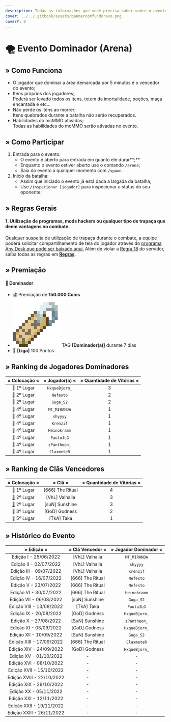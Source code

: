 ```yaml
---
description: Todas as informações que você precisa saber sobre o evento semanal Dominador.
cover: ../../.gitbook/assets/bannercomfundorevo.png
coverY: 0
---
```


# 🌪 Evento Dominador (Arena)

## » Como Funciona

* O jogador que dominar a área demarcada por 5 minutos é o vencedor do evento;
* Itens próprios dos jogadores;\
  Poderá ser levado todos os itens, totem da imortalidade, poções, maça encantada e etc...
* Não perde os itens ao morrer;\
  Itens quebrados durante a batalha não serão recuperados.
* Habilidades do mcMMO ativadas;\
  Todas as habilidades do mcMMO serão ativadas no evento.

## » Como Participar

1. Entrada para o evento:
   * O evento é aberto para entrada em quanto ele durar**;**
   * Enquanto o evento estiver aberto use o comando `/arena`;
   * Saia do evento a qualquer momento com `/spawn`.
2. Inicio da batalha:
   * Assim que iniciado o evento já está dada a largada da batalha;
   * Use `/inspecionar [jogador]` para inspecionar o status do seu oponente;

## » Regras Gerais

#### **1. Utilização de programas, mods hackers ou qualquer tipo de trapaça que deem vantagens no combate.**

Qualquer suspeita de utilização de trapaça durante o combate, a equipe poderá solicitar compartilhamento de tela do jogador através do [programa Any Desk que pode ser baixado aqui.](https://anydesk.com/pt/downloads) Além de violar a [Regra 18](https://wiki.rederevo.com/regras/jogabilidade#01-7) do servidor, saiba todas as regras em [**Regras**](../../regras/).

## » Premiação

#### 🥇 **Dominador**

* 💰 Premiação de **150.000 Coins**
* <img src="../../.gitbook/assets/image (14) (1) (2).png" alt="" data-size="line"> TAG **\[Dominador(a)]** durante 7 dias
* 💎 **\[Liga]** 100 Pontos

## » Ranking de Jogadores Dominadores

|                      » Colocação «                     | » Jogador(a) « | » Quantidade de Vitórias « |
| :----------------------------------------------------: | :------------: | :------------------------: |
|                       🥇 1º Lugar                      |  `HxqueBjorn_` |              3             |
| [🥈](https://emojipedia.org/2nd-place-medal/) 2º Lugar |    `Nefesto`   |              2             |
| [🥈](https://emojipedia.org/2nd-place-medal/) 2º Lugar |    `Guga_S2`   |              2             |
|                       🏅 4º Lugar                      |  `MT_MIRANDA`  |              1             |
|                       🏅 4º Lugar                      |    `shyyyy`    |              1             |
|                       🏅 4º Lugar                      |    `Krenzif`   |              1             |
|                       🏅 4º Lugar                      |  `Heinokramm`  |              1             |
|                       🏅 4º Lugar                      |   `PauloJLG`   |              1             |
|                       🏅 4º Lugar                      |  `zPantheon_`  |              1             |
|                       🏅 4º Lugar                      |   `ClaxmeteR`  |              1             |

## » Ranking de Clãs Vencedores

|                      » Colocação «                     |      » Clã «      | » Quantidade de Vitórias « |
| :----------------------------------------------------: | :---------------: | :------------------------: |
|                       🥇 1º Lugar                      | \[666] The Ritual |              4             |
| [🥈](https://emojipedia.org/2nd-place-medal/) 2º Lugar |  \[VhL] Valhalla  |              3             |
| [🥈](https://emojipedia.org/2nd-place-medal/) 2º Lugar |  \[suN] Sunshine  |              3             |
|                       🥉 3º Lugar                      |   \[GoD] Godness  |              2             |
|                       🏅 5º Lugar                      |    \[TkA] Taka    |              1             |

## » Histórico do Evento

|         » Edição «        |  » Clã Vencedor « | » Jogador Dominador « |
| :-----------------------: | :---------------: | :-------------------: |
|   Edição I - 25/06/2022   |  \[VhL] Valhalla  |      `MT_MIRANDA`     |
|   Edição II - 02/07/2022  |  \[VhL] Valhalla  |        `shyyyy`       |
|  Edição III - 09/07/2022  |  \[VhL] Valhalla  |       `Krenzif`       |
|   Edição IV - 16/07/2022  | \[666] The Ritual |       `Nefesto`       |
|   Edição V - 23/07/2022   | \[666] The Ritual |       `Nefesto`       |
|   Edição VI - 30/07/2022  | \[666] The Ritual |      `Heinokramm`     |
|  Edição VII - 06/08/2022  |  \[suN] Sunshine  |       `Guga_S2`       |
|  Edição VIII - 13/08/2022 |    \[TkA] Taka    |       `PauloJLG`      |
|   Edição IX - 20/08/2022  |   \[GoD] Godness  |     `HxqueBjorn_`     |
|   Edição X - 27/08/2022   |  \[SuN] Sunshine  |      `zPantheon_`     |
|   Edição XI - 03/09/2022  |   \[GoD] Godness  |     `HxqueBjorn_`     |
|  Edição XII - 10/09/2022  |  \[SuN] Sunshine  |       `Guga_S2`       |
|  Edição XIII - 17/09/2022 | \[666] The Ritual |      `ClaxmeteR`      |
|  Edição XIV - 24/09/2022  |   \[GoD] Godness  |     `HxqueBjorn_`     |
|   Edição XV - 01/10/2022  |         -         |           -           |
|  Edição XVI - 08/10/2022  |         -         |           -           |
|  Edição XVII - 15/10/2022 |         -         |           -           |
| Edição XVIII - 22/10/2022 |         -         |           -           |
|  Edição XIX - 29/10/2022  |         -         |           -           |
|   Edição XX - 05/11/2022  |         -         |           -           |
|  Edição XXI - 12/11/2022  |         -         |           -           |
|  Edição XXII - 19/11/2022 |         -         |           -           |
| Edição XXIII - 26/11/2022 |         -         |           -           |
